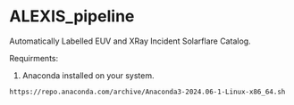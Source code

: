 # ALEXIS_pipeline
Automatically Labelled EUV and XRay Incident Solarflare Catalog.

Requirments:
1. Anaconda installed on your system.
```
https://repo.anaconda.com/archive/Anaconda3-2024.06-1-Linux-x86_64.sh
```
